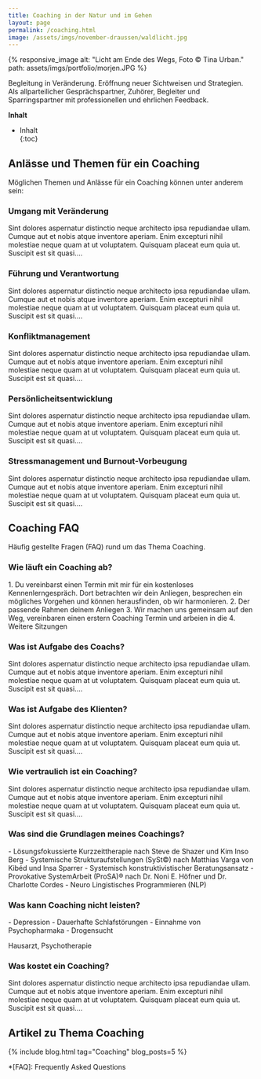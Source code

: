 ```yaml
---
title: Coaching in der Natur und im Gehen
layout: page
permalink: /coaching.html
image: /assets/imgs/november-draussen/waldlicht.jpg
---
```

{% responsive_image
alt: "Licht am Ende des Wegs, Foto © Tina Urban." 
path: assets/imgs/portfolio/morjen.JPG %}

Begleitung in Veränderung. Eröffnung neuer Sichtweisen und Strategien.   
Als allparteilicher Gesprächspartner, Zuhörer, Begleiter und Sparringspartner 
mit professionellen und ehrlichen Feedback.     


**Inhalt**                                                                      
* Inhalt                                                                        
{:toc}

## Anlässe und Themen für ein Coaching

Möglichen Themen und Anlässe für ein Coaching können unter anderem sein:

<div id="watz">

<h3 class="no-anchor">Umgang mit Veränderung</h3>
<div markdown="1">
Sint dolores aspernatur distinctio neque architecto ipsa repudiandae ullam. 
Cumque aut et nobis atque inventore aperiam. Enim excepturi nihil molestiae 
neque quam at ut voluptatem. Quisquam placeat eum quia ut. Suscipit est sit quasi.…
</div>

<h3 class="no-anchor">Führung und Verantwortung</h3>
<div markdown="1">
Sint dolores aspernatur distinctio neque architecto ipsa repudiandae ullam. 
Cumque aut et nobis atque inventore aperiam. Enim excepturi nihil molestiae 
neque quam at ut voluptatem. Quisquam placeat eum quia ut. Suscipit est sit quasi.…
</div>

<h3 class="no-anchor">Konfliktmanagement</h3>
<div markdown="1">
Sint dolores aspernatur distinctio neque architecto ipsa repudiandae ullam. Cumque aut et nobis atque inventore aperiam. Enim excepturi nihil molestiae neque quam at ut voluptatem. Quisquam placeat eum quia ut. Suscipit est sit quasi.…
</div>

<h3 class="no-anchor">Persönlicheitsentwicklung</h3>
<div markdown="1">
Sint dolores aspernatur distinctio neque architecto ipsa repudiandae ullam. Cumque aut et nobis atque inventore aperiam. Enim excepturi nihil molestiae neque quam at ut voluptatem. Quisquam placeat eum quia ut. Suscipit est sit quasi.…
</div>

<h3 class="no-anchor">Stressmanagement und Burnout-Vorbeugung</h3>
<div markdown="1">
Sint dolores aspernatur distinctio neque architecto ipsa repudiandae ullam. Cumque aut et nobis atque inventore aperiam. Enim excepturi nihil molestiae neque quam at ut voluptatem. Quisquam placeat eum quia ut. Suscipit est sit quasi.…
</div>

</div>

## Coaching FAQ

Häufig gestellte Fragen (FAQ) rund um das Thema Coaching.

<div id="faq">

<h3 class="no-anchor">Wie läuft ein Coaching ab?</h3>
<div markdown="1">
1. Du vereinbarst einen Termin mit mir für ein kostenloses Kennenlerngespräch.
Dort betrachten wir dein Anliegen, besprechen ein mögliches Vorgehen 
und können herausfinden, ob wir harmonieren.
2. Der passende Rahmen deinem Anliegen
3. Wir machen uns gemeinsam auf den Weg, vereinbaren einen erstern Coaching Termin
und arbeien in die 
4. Weitere Sitzungen
</div>

<h3 class="no-anchor">Was ist Aufgabe des Coachs?</h3>
<div markdown="1">
Sint dolores aspernatur distinctio neque architecto ipsa repudiandae ullam. Cumque aut et nobis atque inventore aperiam. Enim excepturi nihil molestiae neque quam at ut voluptatem. Quisquam placeat eum quia ut. Suscipit est sit quasi.…
</div>

<h3 class="no-anchor">Was ist Aufgabe des Klienten?</h3>
<div markdown="1">
Sint dolores aspernatur distinctio neque architecto ipsa repudiandae ullam. Cumque aut et nobis atque inventore aperiam. Enim excepturi nihil molestiae neque quam at ut voluptatem. Quisquam placeat eum quia ut. Suscipit est sit quasi.…
</div>

<h3 class="no-anchor">Wie vertraulich ist ein Coaching?</h3>
<div markdown="1">
Sint dolores aspernatur distinctio neque architecto ipsa repudiandae ullam. Cumque aut et nobis atque inventore aperiam. Enim excepturi nihil molestiae neque quam at ut voluptatem. Quisquam placeat eum quia ut. Suscipit est sit quasi.…
</div>

<h3 class="no-anchor">Was sind die Grundlagen meines Coachings?</h3>
<div markdown="1">
- Lösungsfokussierte Kurzzeittherapie nach Steve de Shazer und Kim Inso Berg
- Systemische Strukturaufstellungen (SySt&copy;) nach Matthias Varga von Kibéd und Insa Sparrer
- Systemisch konstruktivistischer Beratungsansatz
-  Provokative SystemArbeit (ProSA)® nach Dr. Noni E. Höfner 
und Dr. Charlotte Cordes
- Neuro Lingistisches Programmieren (NLP) 
</div>

<h3 class="no-anchor">Was kann Coaching nicht leisten?</h3>
<div markdown="1">
- Depression
- Dauerhafte Schlafstörungen
- Einnahme von Psychopharmaka
- Drogensucht

Hausarzt, Psychotherapie  
</div>

<h3 class="no-anchor">Was kostet ein Coaching?</h3>
<div markdown="1">
Sint dolores aspernatur distinctio neque architecto ipsa repudiandae ullam. Cumque aut et nobis atque inventore aperiam. Enim excepturi nihil molestiae neque quam at ut voluptatem. Quisquam placeat eum quia ut. Suscipit est sit quasi.…
</div>

</div>

## Artikel zu Thema Coaching

{% include blog.html tag="Coaching" blog_posts=5 %}

*[FAQ]: Frequently Asked Questions

